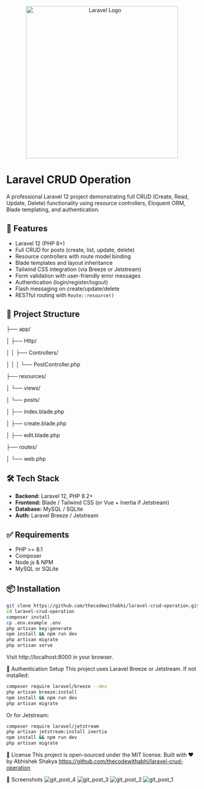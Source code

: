 <p align="center"><a href="https://laravel.com" target="_blank"><img src="https://raw.githubusercontent.com/laravel/art/master/logo-lockup/5%20SVG/2%20CMYK/1%20Full%20Color/laravel-logolockup-cmyk-red.svg" width="400" alt="Laravel Logo"></a></p>

# Laravel CRUD Operation

A professional Laravel 12 project demonstrating full CRUD (Create, Read, Update, Delete) functionality using resource controllers, Eloquent ORM, Blade templating, and authentication.

## 🚀 Features

- Laravel 12 (PHP 8+)
- Full CRUD for posts (create, list, update, delete)
- Resource controllers with route model binding
- Blade templates and layout inheritance
- Tailwind CSS integration (via Breeze or Jetstream)
- Form validation with user-friendly error messages
- Authentication (login/register/logout)
- Flash messaging on create/update/delete
- RESTful routing with `Route::resource()`

## 📂 Project Structure

├── app/

│ ├── Http/

│ │ ├── Controllers/

│ │ │ └── PostController.php

├── resources/

│ └── views/

│ └── posts/

│ ├── index.blade.php

│ ├── create.blade.php

│ ├── edit.blade.php

├── routes/

│ └── web.php

## 🛠️ Tech Stack

- **Backend:** Laravel 12, PHP 8.2+
- **Frontend:** Blade / Tailwind CSS (or Vue + Inertia if Jetstream)
- **Database:** MySQL / SQLite
- **Auth:** Laravel Breeze / Jetstream

## ✅ Requirements

- PHP >= 8.1
- Composer
- Node.js & NPM
- MySQL or SQLite

## 📦 Installation

```bash
git clone https://github.com/thecodewithabhi/laravel-crud-operation.git
cd laravel-crud-operation
composer install
cp .env.example .env
php artisan key:generate
npm install && npm run dev
php artisan migrate
php artisan serve
```

Visit http://localhost:8000 in your browser.

🔐 Authentication Setup
This project uses Laravel Breeze or Jetstream. If not installed:

```bash
composer require laravel/breeze --dev
php artisan breeze:install
npm install && npm run dev
php artisan migrate
```
Or for Jetstream:

```bash
composer require laravel/jetstream
php artisan jetstream:install inertia
npm install && npm run dev
php artisan migrate
```

📄 License
This project is open-sourced under the MIT license.
Built with ❤️ by Abhishek Shakya
https://github.com/thecodewithabhi/laravel-crud-operation

📸 Screenshots
![git_post_4](https://github.com/user-attachments/assets/c21d0973-7994-4323-997f-fdfd1c491afb)
![git_post_3](https://github.com/user-attachments/assets/eaa5d8e6-7715-4231-9db8-ff4d4f46578f)
![git_post_2](https://github.com/user-attachments/assets/0f07cbbd-75e5-476c-ae6f-7fea6c8ac6bb)
![git_post_1](https://github.com/user-attachments/assets/c9cff707-359f-4976-b019-22e08692c73d)


 
 

